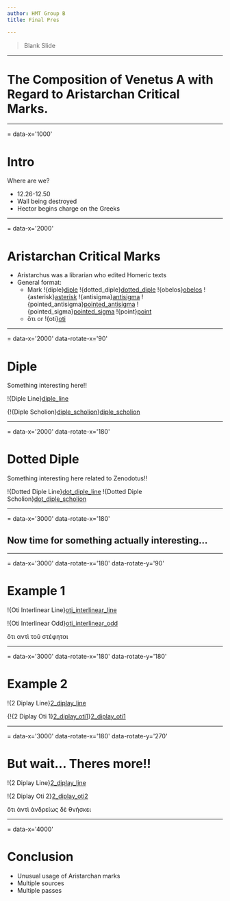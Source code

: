 ```yaml
---
author: HMT Group B
title: Final Pres

---
```

> Blank Slide

---
# The Composition of Venetus A with Regard to Aristarchan Critical Marks.

---
= data-x='1000'
# Intro

Where are we?

- 12.26-12.50
- Wall being destroyed
- Hector begins charge on the Greeks

---
= data-x='2000'
# Aristarchan Critical Marks

- Aristarchus was a librarian who edited Homeric texts
- General format:
	- Mark !{diple}[diple] !{dotted_diple}[dotted_diple] !{obelos}[obelos] !{asterisk}[asterisk] !{antisigma}[antisigma] !{pointed_antisigma}[pointed_antisigma] !{pointed_sigma}[pointed_sigma] !{point}[point]
	- ὅτι or !{oti}[oti]

[oti]: urn:cite:hmt:vaimg.VA155RN-0327@0.6981,0.6494,0.0126,0.0094
[diple]: urn:cite:hmt:vaimg.VA101RN-0273@0.1792,0.2434,0.015,0.0158
[dotted_diple]: urn:cite:hmt:vaimg.VA101RN-0273@0.1752,0.4185,0.02,0.0128
[obelos]: urn:cite:hmt:vaimg.VA101RN-0273@0.1722,0.4703,0.018,0.0128
[asterisk]: urn:cite:hmt:vaimg.VA101RN-0273@0.1542,0.5079,0.019,0.0165
[antisigma]: urn:cite:hmt:vaimg.VA111RN-0283@0.1912,0.3546,0.012,0.0158
[pointed_antisigma]: urn:cite:hmt:vaimg.VA028RN-0029@0.1512,0.3043,0.019,0.0195
[pointed_sigma]: urn:cite:hmt:vaimg.VA028RN-0029@0.1532,0.5139,0.017,0.0128
[point]: urn:cite:hmt:vaimg.VA111RN-0283@0.1832,0.4448,0.018,0.0165

---
= data-x='2000' data-rotate-x='90'
# Diple

Something interesting here!!

!{Diple Line}[diple_line]

{!{Diple Scholion}[diple_scholion]}[diple_scholion]

[diple_line]: urn:cite:hmt:vaimg.VA155RN-0327@0.1556,0.4027,0.4554,0.0267
[diple_scholion]: urn:cite:hmt:vaimg.VA155RN-0327@0.1151,0.648,0.6713,0.0753

---
= data-x='2000' data-rotate-x='180'
# Dotted Diple

Something interesting here related to Zenodotus!!

!{Dotted Diple Line}[dot_diple_line]
!{Dotted Diple Scholion}[dot_diple_scholion]

[dot_diple_line]: urn:cite:hmt:vaimg.VA155RN-0327@0.1509,0.3619,0.4517,0.0296
[dot_diple_scholion]: urn:cite:hmt:vaimg.VA155RN-0327@0.5942,0.5861,0.1935,0.0647

---
= data-x='3000' data-rotate-x='180'
## Now time for something actually interesting...

---
= data-x='3000' data-rotate-x='180' data-rotate-y='90'
# Example 1

!{Oti Interlinear Line}[oti_interlinear_line]

!{Oti Interlinear Odd}[oti_interlinear_odd]

[oti_interlinear_line]: urn:cite:hmt:vaimg.VA155RN-0327@0.1527,0.5132,0.4564,0.031
[oti_interlinear_odd]: urn:cite:hmt:vaimg.VA155RN-0327@0.3355,0.5125,0.1003,0.0303

ὄτι αντὶ τοῦ στέφηται

---
= data-x='3000' data-rotate-x='180' data-rotate-y='180'
# Example 2

!{2 Diplay Line}[2_diplay_line]

{!{2 Diplay Oti 1}[2_diplay_oti1]}[2_diplay_oti1]

[2_diplay_line]: urn:cite:hmt:vaimg.VA155RN-0327@0.1443,0.5906,0.4461,0.0296
[2_diplay_oti1]:urn:cite:hmt:vaimg.VA155RN-0327@0.1313,0.7385,0.6422,0.0259

---
= data-x='3000' data-rotate-x='180' data-rotate-y='270'
# But wait... Theres more!!

!{2 Diplay Line}[2_diplay_line]

!{2 Diplay Oti 2}[2_diplay_oti2]

[2_diplay_oti2]: urn:cite:hmt:vaimg.VA155RN-0327@0.3732,0.5922,0.2081,0.0256

ὄτι ἀντὶ ἀνδρείως δὲ θνήσκει

---
= data-x='4000'
# Conclusion

- Unusual usage of Aristarchan marks
- Multiple sources
- Multiple passes